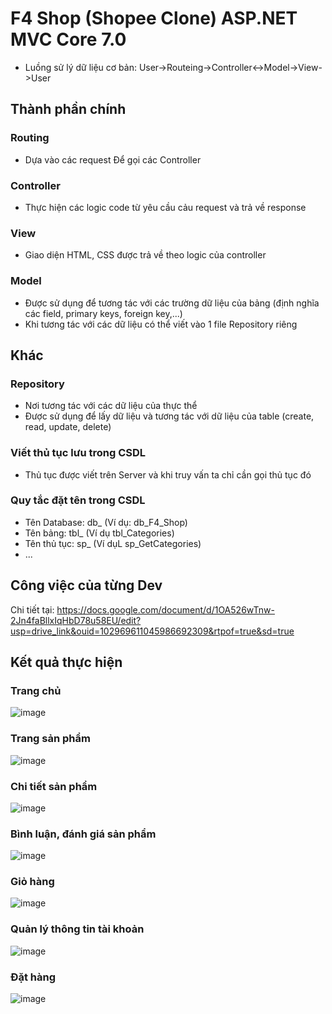 # F4 Shop (Shopee Clone) ASP.NET MVC Core  7.0 
- Luồng sử lý dữ liệu cơ bản: User->Routeing->Controller<->Model->View->User

## Thành phần chính
### Routing
- Dựa vào các request Để gọi các Controller

### Controller
- Thực hiện các logic code từ yêu cầu cảu request và trả về response

### View
- Giao diện HTML, CSS được trả về theo logic của controller

### Model
- Được sử dụng để tương tác với các trường dữ liệu của bảng (định nghĩa các field, primary keys, foreign key,...)
- Khi tương tác với các dữ liệu có thể viết vào 1 file Repository riêng

## Khác
### Repository 
- Nơi tương tác với các dữ liệu của thực thể
- Được sử dụng để lấy dữ liệu và tương tác với dữ liệu của table (create, read, update, delete)

### Viết thủ tục lưu trong CSDL
  - Thủ tục được viết trên Server và khi truy vấn ta chỉ cần gọi thủ tục đó
### Quy tắc đặt tên trong CSDL
 - Tên Database: db_ (Ví dụ: db_F4_Shop)
 - Tên bảng: tbl_ (Ví dụ tbl_Categories)
 - Tên thủ tục: sp_ (Ví dụL sp_GetCategories)
 - ...
## Công việc của từng Dev
Chi tiết tại: https://docs.google.com/document/d/1OA526wTnw-2Jn4faBllxIqHbD78u58EU/edit?usp=drive_link&ouid=102969611045986692309&rtpof=true&sd=true
## Kết quả thực hiện
### Trang chủ
![image](https://github.com/DangVanCong2301/F4-Shop/assets/111124018/0a5c5d59-3f51-43f7-bb47-2b222c0a2932)
### Trang sản phẩm
![image](https://github.com/DangVanCong2301/F4-Shop/assets/111124018/9126d19c-cc46-49c9-87cf-ac0b98ab04c6)
### Chi tiết sản phẩm
![image](https://github.com/DangVanCong2301/F4-Shop/assets/111124018/1dc1ab47-6c82-4cf9-96b6-4e30309d8e08)
### Bình luận, đánh giá sản phẩm
![image](https://github.com/DangVanCong2301/F4-Shop/assets/111124018/92aafd63-a34e-4092-a23b-f2e344673e9f)
### Giỏ hàng
![image](https://github.com/DangVanCong2301/F4-Shop/assets/111124018/a8e018a9-86e4-4cbd-aca2-29a3d112b676)
### Quản lý thông tin tài khoản
![image](https://github.com/DangVanCong2301/F4-Shop/assets/111124018/bef0bda4-ea4b-46eb-af38-e77e64aee75f)
### Đặt hàng
![image](https://github.com/DangVanCong2301/F4-Shop/assets/111124018/30261bcb-5b7f-48aa-aa36-315cda07caae)










